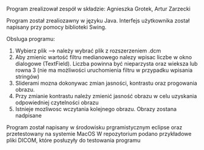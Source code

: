 Program zrealizował zespół w składzie:
Agnieszka Grotek, Artur Zarzecki

Program został zrealiozawny w języku Java.
Interfejs użytkownika został napisany przy pomocy biblioteki Swing.

Obsluga programu:
1. Wybierz plik --> należy wybrać plik z rozszerzeniem .dcm
2. Aby zmienic wartość filtru medianowego nalezy wpisac liczbe w okno dialogowe (TextField). Liczba powinna być nieparzysta oraz wieksza lub rowna 3 (nie ma możliwości uruchomienia filtru w przypadku wpisania stringów)
3. Sliderami mozna dokonywac zmian jasności, kontrastu oraz progowania obrazu.
4. Przy zmianie kontrastu należy zmienić jasność obrazu w celu uzyskania odpowiedniej czytelności obrazu
5. Istnieje mozliwosc wczytania kolejnego obrazu. Obrazy zostana nadpisane


Program został napisany w środowisku prgramistycznym eclipse oraz przetestowany na systemie MacOS
W repozytorium podano przykładowe pliki DICOM, które posłuzyły do testowania programu
